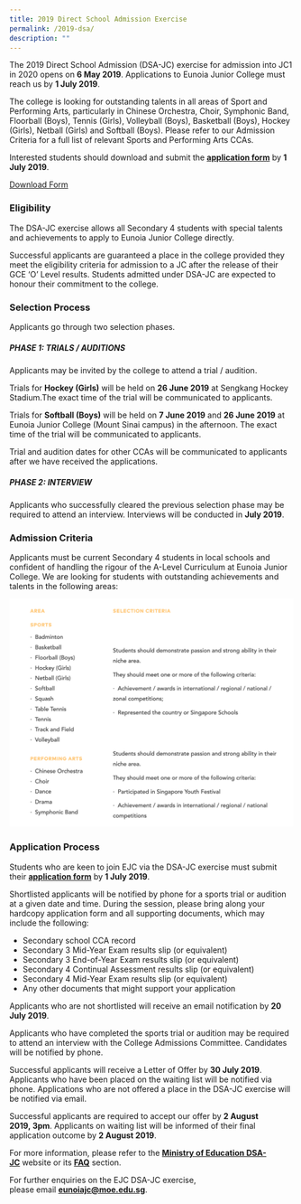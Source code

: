 ```yaml
---
title: 2019 Direct School Admission Exercise
permalink: /2019-dsa/
description: ""
---
```

The 2019 Direct School Admission (DSA-JC) exercise for admission into JC1 in 2020 opens on **6 May 2019**. Applications to Eunoia Junior College must reach us by **1 July 2019**.

The college is looking for outstanding talents in all areas of Sport and Performing Arts, particularly in Chinese Orchestra, Choir, Symphonic Band, Floorball (Boys), Tennis (Girls), Volleyball (Boys), Basketball (Boys), Hockey (Girls), Netball (Girls) and Softball (Boys). Please refer to our Admission Criteria for a full list of relevant Sports and Performing Arts CCAs.

Interested students should download and submit the [**application form**](https://eunoiajc.moe.edu.sg/wp-content/uploads/2019/05/2019-EJC-DSA-Application-Form.docx) by **1 July 2019**.

[Download Form](https://eunoiajc.moe.edu.sg/wp-content/uploads/2019/05/2019-EJC-DSA-Application-Form.docx)

### Eligibility

The DSA-JC exercise allows all Secondary 4 students with special talents and achievements to apply to Eunoia Junior College directly.

Successful applicants are guaranteed a place in the college provided they meet the eligibility criteria for admission to a JC after the release of their GCE ‘O’ Level results. Students admitted under DSA-JC are expected to honour their commitment to the college.

### Selection Process

Applicants go through two selection phases.

##### **PHASE 1: TRIALS / AUDITIONS**

Applicants may be invited by the college to attend a trial / audition.

Trials for **Hockey (Girls)** will be held on **26 June 2019** at Sengkang Hockey Stadium.The exact time of the trial will be communicated to applicants.

Trials for **Softball (Boys)** will be held on **7 June 2019** and **26 June 2019** at Eunoia Junior College (Mount Sinai campus) in the afternoon. The exact time of the trial will be communicated to applicants.

Trial and audition dates for other CCAs will be communicated to applicants after we have received the applications.

##### **PHASE 2: INTERVIEW**

Applicants who successfully cleared the previous selection phase may be required to attend an interview. Interviews will be conducted in **July 2019**.

### Admission Criteria

Applicants must be current Secondary 4 students in local schools and confident of handling the rigour of the A-Level Curriculum at Eunoia Junior College. We are looking for students with outstanding achievements and talents in the following areas:

![](/images/2019-dsa.png)

### Application Process

Students who are keen to join EJC via the DSA-JC exercise must submit their **[application form](https://eunoiajc.moe.edu.sg/wp-content/uploads/2019/05/2019-EJC-DSA-Application-Form.docx)** by **1 July 2019**.

Shortlisted applicants will be notified by phone for a sports trial or audition at a given date and time. During the session, please bring along your hardcopy application form and all supporting documents, which may include the following:

*   Secondary school CCA record
*   Secondary 3 Mid-Year Exam results slip (or equivalent)
*   Secondary 3 End-of-Year Exam results slip (or equivalent)
*   Secondary 4 Continual Assessment results slip (or equivalent)
*   Secondary 4 Mid-Year Exam results slip (or equivalent)
*   Any other documents that might support your application

Applicants who are not shortlisted will receive an email notification by **20 July 2019**.

Applicants who have completed the sports trial or audition may be required to attend an interview with the College Admissions Committee. Candidates will be notified by phone.

Successful applicants will receive a Letter of Offer by **30 July 2019**. Applicants who have been placed on the waiting list will be notified via phone. Applications who are not offered a place in the DSA-JC exercise will be notified via email.

Successful applicants are required to accept our offer by **2 August 2019, 3pm**. Applicants on waiting list will be informed of their final application outcome by **2 August 2019**.

For more information, please refer to the [**Ministry of Education DSA-JC**](https://www.moe.gov.sg/admissions/direct-admissions/dsa-jc/overview) website or its [**FAQ**](http://www.ifaq.gov.sg/MOE/apps/fcd_faqmain.aspx#TOPIC_8227) section.

For further enquiries on the EJC DSA-JC exercise, please email [**eunoiajc@moe.edu.sg**](mailto:eunoiajc@moe.edu.sg).